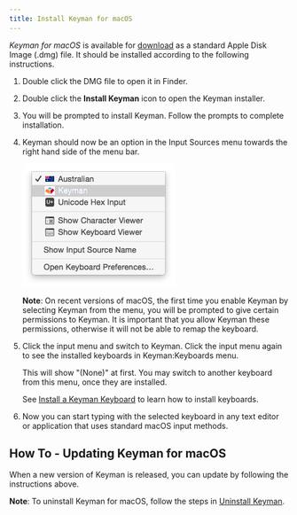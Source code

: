 ```yaml
---
title: Install Keyman for macOS
---
```


*Keyman for macOS* is available for [download](https://keyman.com/mac/download) as a standard
Apple Disk Image (.dmg) file. It should be installed according to the following instructions.

1. Double click the DMG file to open it in Finder.
2. Double click the **Install Keyman** icon to open the Keyman installer.
3. You will be prompted to install Keyman. Follow the prompts to complete installation.

4. Keyman should now be an option in the Input Sources menu towards the right hand
   side of the menu bar.

   ![Input Sources menu](../images/input_menu.png)

   **Note**: On recent versions of macOS, the first time you enable Keyman by selecting Keyman
   from the menu, you will be prompted to give certain permissions to Keyman. It is
   important that you allow Keyman these permissions, otherwise it will not be able
   to remap the keyboard.

4. Click the input menu and switch to Keyman. Click the input menu again to see the
   installed keyboards in Keyman:Keyboards menu.

   This will show "(None)" at first. You may switch to another keyboard from this menu,
   once they are installed.

   See [Install a Keyman Keyboard](install-keyboard) to learn how to install keyboards.

5. Now you can start typing with the selected keyboard in any text editor or
   application that uses standard macOS input methods.

## How To - Updating Keyman for macOS

When a new version of Keyman is released, you can update by following the instructions
above.

**Note**: To uninstall Keyman for macOS, follow the steps in [Uninstall Keyman](../help/uninstall-keyman).
